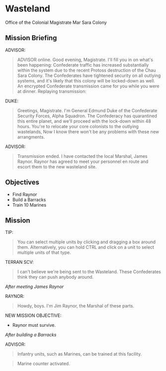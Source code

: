 # Wasteland

Office of the Colonial Magistrate
Mar Sara Colony

## Mission Briefing

ADVISOR:

> ADVISOR online. Good evening, Magistrate. I'll fill you in on what's been happening: Confederate traffic has increased substantially within the system due to the recent Protoss destruction of the Chau Sara Colony. The Confederates have tightened security on all outlying systems, and it's likely that this colony will be locked-down as well. An encrypted Confederate transmission came for you while you were at dinner. Replaying transmission:

DUKE:

> Greetings, Magistrate. I'm General Edmund Duke of the Confederate Security Forces, Alpha Squadron. The Confederacy has quarantined this entire planet, and we'll proceed with the lock-down within 48 hours. You're to relocate your core colonists to the outlying wastelands, Now I know there won't be any problems with these new arrangments.

ADVISOR:

> Transmission ended. I have contacted the local Marshal, James Raynor. Raynor has agreed to meet your personnel en route and escort them to the new wasteland site.

## Objectives

- Find Raynor
- Build a Barracks
- Train 10 Marines

## Mission

TIP:

> You can select multiple units by clicking and dragging a box around them. Alternatively, you can hold CTRL and click on a unit to select multiple units of that type.

TERRAN SCV:

> I can't believe we're being sent to the Wasteland. These Confederates think they can push anybody around.

_After meeting James Raynor_

RAYNOR:

> Howdy, boys. I'm Jim Raynor, the Marshal of these parts.

NEW MISSION OBJECTIVE:
- Raynor must survive.

_After building a Barracks_

ADVISOR:

> Infantry units, such as Marines, can be trained at this facility.

> Marine counter activated.
